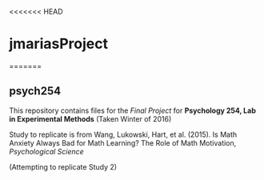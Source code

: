 <<<<<<< HEAD
# jmariasProject
=======
## psych254

This repository contains files for the *Final Project* for **Psychology 254, Lab in Experimental Methods**  (Taken Winter of 2016) 


Study to replicate is from Wang, Lukowski, Hart, et al. (2015). Is Math Anxiety Always Bad for Math Learning? The Role of Math Motivation, *Psychological Science* 

(Attempting to replicate Study 2)


